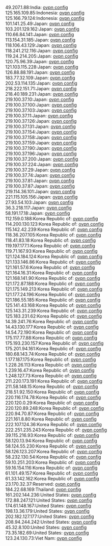 49.207.1.88:India: [ovpn config](vpn/49_207_1_88.ovpn)  
125.165.109.85:Indonesia: [ovpn config](vpn/125_165_109_85.ovpn)  
125.166.79.124:Indonesia: [ovpn config](vpn/125_166_79_124.ovpn)  
101.141.25.49:Japan: [ovpn config](vpn/101_141_25_49.ovpn)  
103.201.129.162:Japan: [ovpn config](vpn/103_201_129_162.ovpn)  
110.66.84.141:Japan: [ovpn config](vpn/110_66_84_141.ovpn)  
113.154.31.185:Japan: [ovpn config](vpn/113_154_31_185.ovpn)  
118.106.43.129:Japan: [ovpn config](vpn/118_106_43_129.ovpn)  
118.241.212.116:Japan: [ovpn config](vpn/118_241_212_116.ovpn)  
119.24.214.205:Japan: [ovpn config](vpn/119_24_214_205.ovpn)  
120.75.96.39:Japan: [ovpn config](vpn/120_75_96_39.ovpn)  
121.103.115.228:Japan: [ovpn config](vpn/121_103_115_228.ovpn)  
126.88.88.191:Japan: [ovpn config](vpn/126_88_88_191.ovpn)  
183.77.32.109:Japan: [ovpn config](vpn/183_77_32_109.ovpn)  
202.53.114.135:Japan: [ovpn config](vpn/202_53_114_135.ovpn)  
218.222.151.71:Japan: [ovpn config](vpn/218_222_151_71.ovpn)  
218.40.189.231:Japan: [ovpn config](vpn/218_40_189_231.ovpn)  
219.100.37.10:Japan: [ovpn config](vpn/219_100_37_10.ovpn)  
219.100.37.100:Japan: [ovpn config](vpn/219_100_37_100.ovpn)  
219.100.37.103:Japan: [ovpn config](vpn/219_100_37_103.ovpn)  
219.100.37.11:Japan: [ovpn config](vpn/219_100_37_11.ovpn)  
219.100.37.126:Japan: [ovpn config](vpn/219_100_37_126.ovpn)  
219.100.37.131:Japan: [ovpn config](vpn/219_100_37_131.ovpn)  
219.100.37.154:Japan: [ovpn config](vpn/219_100_37_154.ovpn)  
219.100.37.158:Japan: [ovpn config](vpn/219_100_37_158.ovpn)  
219.100.37.159:Japan: [ovpn config](vpn/219_100_37_159.ovpn)  
219.100.37.190:Japan: [ovpn config](vpn/219_100_37_190.ovpn)  
219.100.37.196:Japan: [ovpn config](vpn/219_100_37_196.ovpn)  
219.100.37.200:Japan: [ovpn config](vpn/219_100_37_200.ovpn)  
219.100.37.224:Japan: [ovpn config](vpn/219_100_37_224.ovpn)  
219.100.37.29:Japan: [ovpn config](vpn/219_100_37_29.ovpn)  
219.100.37.74:Japan: [ovpn config](vpn/219_100_37_74.ovpn)  
219.100.37.81:Japan: [ovpn config](vpn/219_100_37_81.ovpn)  
219.100.37.87:Japan: [ovpn config](vpn/219_100_37_87.ovpn)  
219.114.36.101:Japan: [ovpn config](vpn/219_114_36_101.ovpn)  
221.115.105.156:Japan: [ovpn config](vpn/221_115_105_156.ovpn)  
27.93.54.103:Japan: [ovpn config](vpn/27_93_54_103.ovpn)  
36.3.218.117:Japan: [ovpn config](vpn/36_3_218_117.ovpn)  
58.191.17.18:Japan: [ovpn config](vpn/58_191_17_18.ovpn)  
112.159.0.188:Korea Republic of: [ovpn config](vpn/112_159_0_188.ovpn)  
114.200.130.123:Korea Republic of: [ovpn config](vpn/114_200_130_123.ovpn)  
115.142.42.239:Korea Republic of: [ovpn config](vpn/115_142_42_239.ovpn)  
118.36.207.105:Korea Republic of: [ovpn config](vpn/118_36_207_105.ovpn)  
118.41.83.18:Korea Republic of: [ovpn config](vpn/118_41_83_18.ovpn)  
119.197.177.1:Korea Republic of: [ovpn config](vpn/119_197_177_1.ovpn)  
119.71.167.93:Korea Republic of: [ovpn config](vpn/119_71_167_93.ovpn)  
121.124.184.124:Korea Republic of: [ovpn config](vpn/121_124_184_124.ovpn)  
121.133.146.86:Korea Republic of: [ovpn config](vpn/121_133_146_86.ovpn)  
121.161.57.6:Korea Republic of: [ovpn config](vpn/121_161_57_6.ovpn)  
121.164.16.31:Korea Republic of: [ovpn config](vpn/121_164_16_31.ovpn)  
121.168.141.90:Korea Republic of: [ovpn config](vpn/121_168_141_90.ovpn)  
121.172.87.188:Korea Republic of: [ovpn config](vpn/121_172_87_188.ovpn)  
121.175.149.213:Korea Republic of: [ovpn config](vpn/121_175_149_213.ovpn)  
121.177.24.196:Korea Republic of: [ovpn config](vpn/121_177_24_196.ovpn)  
121.186.55.185:Korea Republic of: [ovpn config](vpn/121_186_55_185.ovpn)  
125.141.43.168:Korea Republic of: [ovpn config](vpn/125_141_43_168.ovpn)  
125.143.31.239:Korea Republic of: [ovpn config](vpn/125_143_31_239.ovpn)  
125.183.231.62:Korea Republic of: [ovpn config](vpn/125_183_231_62.ovpn)  
14.39.241.76:Korea Republic of: [ovpn config](vpn/14_39_241_76.ovpn)  
14.43.130.177:Korea Republic of: [ovpn config](vpn/14_43_130_177.ovpn)  
14.54.72.190:Korea Republic of: [ovpn config](vpn/14_54_72_190.ovpn)  
175.117.77.88:Korea Republic of: [ovpn config](vpn/175_117_77_88.ovpn)  
175.193.230.157:Korea Republic of: [ovpn config](vpn/175_193_230_157.ovpn)  
175.201.94.161:Korea Republic of: [ovpn config](vpn/175_201_94_161.ovpn)  
180.68.143.74:Korea Republic of: [ovpn config](vpn/180_68_143_74.ovpn)  
1.177.187.175:Korea Republic of: [ovpn config](vpn/1_177_187_175.ovpn)  
1.228.26.113:Korea Republic of: [ovpn config](vpn/1_228_26_113.ovpn)  
1.239.16.47:Korea Republic of: [ovpn config](vpn/1_239_16_47.ovpn)  
1.248.127.73:Korea Republic of: [ovpn config](vpn/1_248_127_73.ovpn)  
211.220.173.191:Korea Republic of: [ovpn config](vpn/211_220_173_191.ovpn)  
211.58.148.15:Korea Republic of: [ovpn config](vpn/211_58_148_15.ovpn)  
218.51.92.150:Korea Republic of: [ovpn config](vpn/218_51_92_150.ovpn)  
220.116.174.78:Korea Republic of: [ovpn config](vpn/220_116_174_78.ovpn)  
220.120.0.29:Korea Republic of: [ovpn config](vpn/220_120_0_29.ovpn)  
220.120.89.248:Korea Republic of: [ovpn config](vpn/220_120_89_248.ovpn)  
220.94.70.87:Korea Republic of: [ovpn config](vpn/220_94_70_87.ovpn)  
221.161.8.80:Korea Republic of: [ovpn config](vpn/221_161_8_80.ovpn)  
222.107.124.36:Korea Republic of: [ovpn config](vpn/222_107_124_36.ovpn)  
222.251.235.243:Korea Republic of: [ovpn config](vpn/222_251_235_243.ovpn)  
39.115.216.93:Korea Republic of: [ovpn config](vpn/39_115_216_93.ovpn)  
58.120.13.94:Korea Republic of: [ovpn config](vpn/58_120_13_94.ovpn)  
58.124.55.230:Korea Republic of: [ovpn config](vpn/58_124_55_230.ovpn)  
58.126.123.207:Korea Republic of: [ovpn config](vpn/58_126_123_207.ovpn)  
58.232.130.54:Korea Republic of: [ovpn config](vpn/58_232_130_54.ovpn)  
59.10.251.203:Korea Republic of: [ovpn config](vpn/59_10_251_203.ovpn)  
59.16.154.116:Korea Republic of: [ovpn config](vpn/59_16_154_116.ovpn)  
61.101.49.157:Korea Republic of: [ovpn config](vpn/61_101_49_157.ovpn)  
61.33.142.162:Korea Republic of: [ovpn config](vpn/61_33_142_162.ovpn)  
23.170.32.37:Reserved: [ovpn config](vpn/23_170_32_37.ovpn)  
184.22.68.169:Thailand: [ovpn config](vpn/184_22_68_169.ovpn)  
161.202.144.236:United States: [ovpn config](vpn/161_202_144_236.ovpn)  
172.88.247.121:United States: [ovpn config](vpn/172_88_247_121.ovpn)  
174.61.148.167:United States: [ovpn config](vpn/174_61_148_167.ovpn)  
198.13.36.179:United States: [ovpn config](vpn/198_13_36_179.ovpn)  
202.182.127.177:United States: [ovpn config](vpn/202_182_127_177.ovpn)  
208.94.244.242:United States: [ovpn config](vpn/208_94_244_242.ovpn)  
45.32.8.100:United States: [ovpn config](vpn/45_32_8_100.ovpn)  
73.35.182.69:United States: [ovpn config](vpn/73_35_182_69.ovpn)  
123.24.130.73:Viet Nam: [ovpn config](vpn/123_24_130_73.ovpn)  
